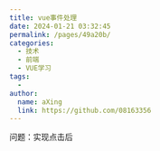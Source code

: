 ```yaml
---
title: vue事件处理
date: 2024-01-21 03:32:45
permalink: /pages/49a20b/
categories:
  - 技术
  - 前端
  - VUE学习
tags:
  - 
author: 
  name: aXing
  link: https://github.com/08163356
---
```



问题：实现点击后